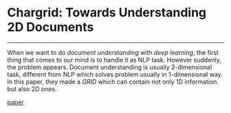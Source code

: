 # Chargrid: Towards Understanding 2D Documents
------
  When we want to do *document understanding* with *deep learning*, the first thing that comes to our mind is to handle it as NLP task. However suddenly, the problem appears. Document understanding is usually 2-dimensional task, different from NLP which solves problem usually in 1-dimensional way. In this paper, they made a *GRID* which can contain not only 1D information. but also 2D ones.

[paper](https://arxiv.org/pdf/1809.08799.pdf)
